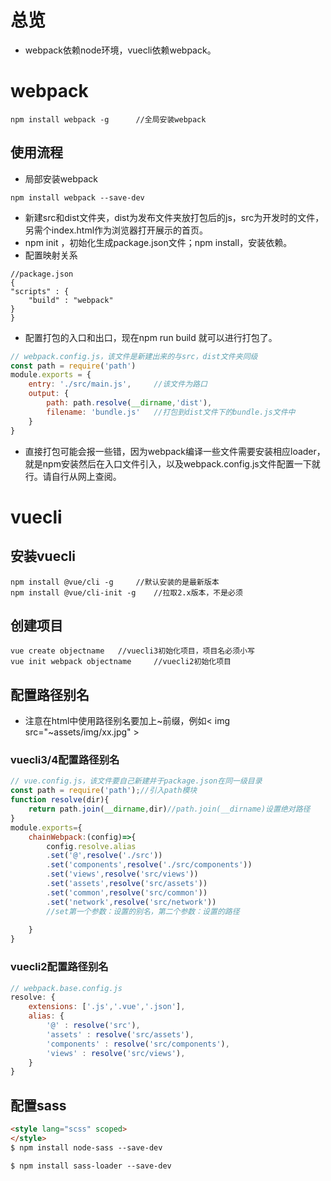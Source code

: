 # 总览

- webpack依赖node环境，vuecli依赖webpack。

# webpack

```
npm install webpack -g 		//全局安装webpack
```

## 使用流程

- 局部安装webpack

```
npm install webpack --save-dev
```

- 新建src和dist文件夹，dist为发布文件夹放打包后的js，src为开发时的文件，另需个index.html作为浏览器打开展示的首页。
- npm init ，初始化生成package.json文件；npm install，安装依赖。
- 配置映射关系

```
//package.json
{
"scripts" : {
	"build" : "webpack"
}
}
```

- 配置打包的入口和出口，现在npm run build 就可以进行打包了。

```javascript
// webpack.config.js，该文件是新建出来的与src，dist文件夹同级
const path = require('path')
module.exports = {
    entry: './src/main.js',		//该文件为路口
    output: {
        path: path.resolve(__dirname,'dist'),
        filename: 'bundle.js'	//打包到dist文件下的bundle.js文件中
    }
}
```

- 直接打包可能会报一些错，因为webpack编译一些文件需要安装相应loader，就是npm安装然后在入口文件引入，以及webpack.config.js文件配置一下就行。请自行从网上查阅。

# vuecli

## 安装vuecli

```
npm install @vue/cli -g		//默认安装的是最新版本
npm install @vue/cli-init -g 	//拉取2.x版本，不是必须
```

## 创建项目

```
vue create objectname	//vuecli3初始化项目，项目名必须小写
vue init webpack objectname 	//vuecli2初始化项目
```

## 配置路径别名

- 注意在html中使用路径别名要加上~前缀，例如<  img  src="~assets/img/xx.jpg" >

### vuecli3/4配置路径别名

```javascript
// vue.config.js，该文件要自己新建并于package.json在同一级目录
const path = require('path');//引入path模块
function resolve(dir){
    return path.join(__dirname,dir)//path.join(__dirname)设置绝对路径
}
module.exports={
    chainWebpack:(config)=>{
        config.resolve.alias
        .set('@',resolve('./src'))
        .set('components',resolve('./src/components'))
        .set('views',resolve('src/views'))
        .set('assets',resolve('src/assets'))
        .set('common',resolve('src/common'))
        .set('network',resolve('src/network'))
        //set第一个参数：设置的别名，第二个参数：设置的路径
　　　　
    }
}
```

### vuecli2配置路径别名

```javascript
// webpack.base.config.js
resolve: {
    extensions: ['.js','.vue','.json'],
    alias: {
        '@' : resolve('src'),
        'assets' : resolve('src/assets'),
        'components' : resolve('src/components'),
        'views' : resolve('src/views'),
    }
}
```

## 配置sass

```html
<style lang="scss" scoped>
</style>
$ npm install node-sass --save-dev

$ npm install sass-loader --save-dev
```


